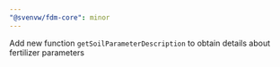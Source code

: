 ```yaml
---
"@svenvw/fdm-core": minor
---
```


Add new function `getSoilParameterDescription` to obtain details about fertilizer parameters
